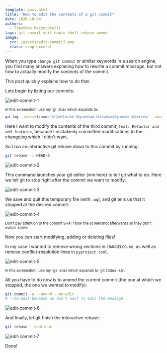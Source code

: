 ```yaml
---
template: post.html
title: "How to edit the contents of a git commit"
date: 2020-10-04
authors:
  - Timothée Mazzucotelli
tags: git commit edit howto shell rebase amend
image:
  src: /assets/edit-commit3.png
  class: crop-excerpt
---
```


When you type `change git commit` or similar keywords in a search engine,
you find many answers explaning how to rewrite a commit *message*,
but not how to actually modify the *contents* of the commit.

This post quickly explains how to do that.

<!--more-->

Lets begin by listing our commits:

![edit-commit-1](/assets/edit-commit1.png)

<small>
In this screenshot I use my `gl` alias which expands to:

```bash
git log --pretty=format:'%C(yellow)%h %Cgreen%ad %Cblue%an%Cgreen%d %Creset%s' --date=short --graph
```

</small>

Here I want to modify the contents of the third commit,
`feat: Refactor and add features`, because I mistakenly
committed modifications to the changelog
which I didn't want.

So I run an interactive git rebase down to this commit
by running:

```bash
git rebase -i HEAD~3
```

![edit-commit-2](/assets/edit-commit2.png)

This command launches your git editor (vim here)
to tell git what to do. Here we tell git to stop
right after the commit we want to modify:

![edit-commit-3](/assets/edit-commit3.png)

We save and quit this temporary file (with `:wq`),
and git tells us that it stopped at the desired commit:

![edit-commit-4](/assets/edit-commit4.png)

<small>
Don't pay attention to the commit SHA:
I took the screenshot afterwards so they don't match :smile:
</small>

Now you can start modifying, adding or deleting files!

In my case I wanted to remove wrong sections in `CHANGELOG.md`,
as well as remove conflict-resolution lines in `pyproject.toml`.

![edit-commit-5](/assets/edit-commit5.png)

<small>
In this screenshot I use my `gs` alias
which expands to `git status -sb`.
</small> 

All you have to do now is to amend the current commit
(the one at which we stopped, the one we wanted to modify):

```bash
git commit -a --amend --no-edit
# --no-edit because we don't want to edit the message
```

![edit-commit-6](/assets/edit-commit6.png)

And finally, let git finish the interactive rebase:

```bash
git rebase --continue
```

![edit-commit-7](/assets/edit-commit7.png)

Done!